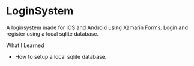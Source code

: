 # LoginSystem
A loginsystem made for iOS and Android using Xamarin Forms. 
Login and register using a local sqlite database.

What I Learned

* How to setup a local sqlite database.
